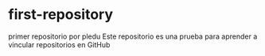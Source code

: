 # first-repository
primer repositorio por pledu
Este repositorio es una prueba para aprender a vincular repositorios en GitHub
